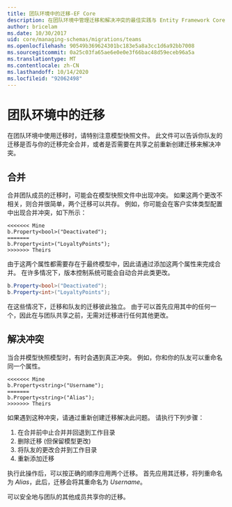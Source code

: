 ```yaml
---
title: 团队环境中的迁移-EF Core
description: 在团队环境中管理迁移和解决冲突的最佳实践与 Entity Framework Core
author: bricelam
ms.date: 10/30/2017
uid: core/managing-schemas/migrations/teams
ms.openlocfilehash: 90549b369624301bc183e5a8a3cc1d6a92bb7008
ms.sourcegitcommit: 0a25c03fa65ae6e0e0e3f66bac48d59eceb96a5a
ms.translationtype: MT
ms.contentlocale: zh-CN
ms.lasthandoff: 10/14/2020
ms.locfileid: "92062498"
---
```

# <a name="migrations-in-team-environments"></a>团队环境中的迁移

在团队环境中使用迁移时，请特别注意模型快照文件。 此文件可以告诉你队友的迁移是否与你的迁移完全合并，或者是否需要在共享之前重新创建迁移来解决冲突。

## <a name="merging"></a>合并

合并团队成员的迁移时，可能会在模型快照文件中出现冲突。 如果这两个更改不相关，则合并很简单，两个迁移可以共存。 例如，你可能会在客户实体类型配置中出现合并冲突，如下所示：

```output
<<<<<<< Mine
b.Property<bool>("Deactivated");
=======
b.Property<int>("LoyaltyPoints");
>>>>>>> Theirs
```

由于这两个属性都需要存在于最终模型中，因此请通过添加这两个属性来完成合并。 在许多情况下，版本控制系统可能会自动合并此类更改。

```csharp
b.Property<bool>("Deactivated");
b.Property<int>("LoyaltyPoints");
```

在这些情况下，迁移和队友的迁移彼此独立。 由于可以首先应用其中的任何一个，因此在与团队共享之前，无需对迁移进行任何其他更改。

## <a name="resolving-conflicts"></a>解决冲突

当合并模型快照模型时，有时会遇到真正冲突。 例如，你和你的队友可以重命名同一个属性。

```output
<<<<<<< Mine
b.Property<string>("Username");
=======
b.Property<string>("Alias");
>>>>>>> Theirs
```

如果遇到这种冲突，请通过重新创建迁移解决此问题。 请执行下列步骤：

1. 在合并前中止合并并回退到工作目录
2. 删除迁移 (但保留模型更改) 
3. 将队友的更改合并到工作目录
4. 重新添加迁移

执行此操作后，可以按正确的顺序应用两个迁移。 首先应用其迁移，将列重命名为 *Alias*，此后，迁移会将其重命名为 *Username*。

可以安全地与团队的其他成员共享你的迁移。

